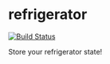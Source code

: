 # refrigerator

[![Build Status](https://travis-ci.org/RepGarage/refrigerator.svg?branch=master)](https://travis-ci.org/RepGarage/refrigerator)

Store your refrigerator state! 
